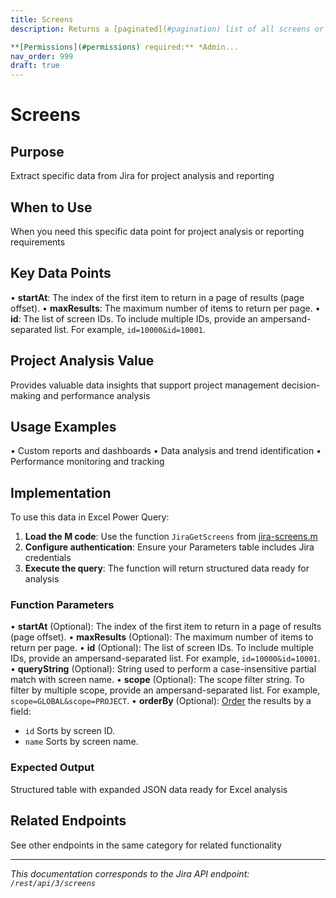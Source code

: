 ```yaml
---
title: Screens
description: Returns a [paginated](#pagination) list of all screens or those specified by one or more screen IDs.

**[Permissions](#permissions) required:** *Admin...
nav_order: 999
draft: true
---
```


# Screens

## Purpose
Extract specific data from Jira for project analysis and reporting

## When to Use
When you need this specific data point for project analysis or reporting requirements

## Key Data Points
• **startAt**: The index of the first item to return in a page of results (page offset).
• **maxResults**: The maximum number of items to return per page.
• **id**: The list of screen IDs. To include multiple IDs, provide an ampersand-separated list. For example, `id=10000&id=10001`.

## Project Analysis Value
Provides valuable data insights that support project management decision-making and performance analysis

## Usage Examples
• Custom reports and dashboards
• Data analysis and trend identification
• Performance monitoring and tracking

## Implementation
To use this data in Excel Power Query:

1. **Load the M code**: Use the function `JiraGetScreens` from [jira-screens.m](../assets/jira-screens.m)
2. **Configure authentication**: Ensure your Parameters table includes Jira credentials
3. **Execute the query**: The function will return structured data ready for analysis

### Function Parameters
• **startAt** (Optional): The index of the first item to return in a page of results (page offset).
• **maxResults** (Optional): The maximum number of items to return per page.
• **id** (Optional): The list of screen IDs. To include multiple IDs, provide an ampersand-separated list. For example, `id=10000&id=10001`.
• **queryString** (Optional): String used to perform a case-insensitive partial match with screen name.
• **scope** (Optional): The scope filter string. To filter by multiple scope, provide an ampersand-separated list. For example, `scope=GLOBAL&scope=PROJECT`.
• **orderBy** (Optional): [Order](#ordering) the results by a field:

 *  `id` Sorts by screen ID.
 *  `name` Sorts by screen name.

### Expected Output
Structured table with expanded JSON data ready for Excel analysis

## Related Endpoints
See other endpoints in the same category for related functionality

---
*This documentation corresponds to the Jira API endpoint: `/rest/api/3/screens`*

